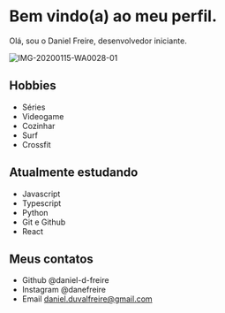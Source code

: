 # Bem vindo(a) ao meu perfil.

Olá, sou o Daniel Freire, desenvolvedor iniciante.

![IMG-20200115-WA0028-01](https://user-images.githubusercontent.com/107774999/178146878-35bf54d0-50c8-464d-be15-0bf9a9f7b32e.jpeg)


## Hobbies

- Séries
- Videogame
- Cozinhar
- Surf
- Crossfit

## Atualmente estudando

- Javascript
- Typescript
- Python
- Git e Github
- React

## Meus contatos

- Github @daniel-d-freire
- Instagram @danefreire
- Email daniel.duvalfreire@gmail.com
